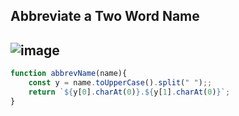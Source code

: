 ## Abbreviate a Two Word Name
![image](https://user-images.githubusercontent.com/99033220/184462097-a207ed3d-c924-421c-8136-7e9d075e553c.png)
---
```JavaScript
function abbrevName(name){
    const y = name.toUpperCase().split(" ");;
    return `${y[0].charAt(0)}.${y[1].charAt(0)}`;
}
```
